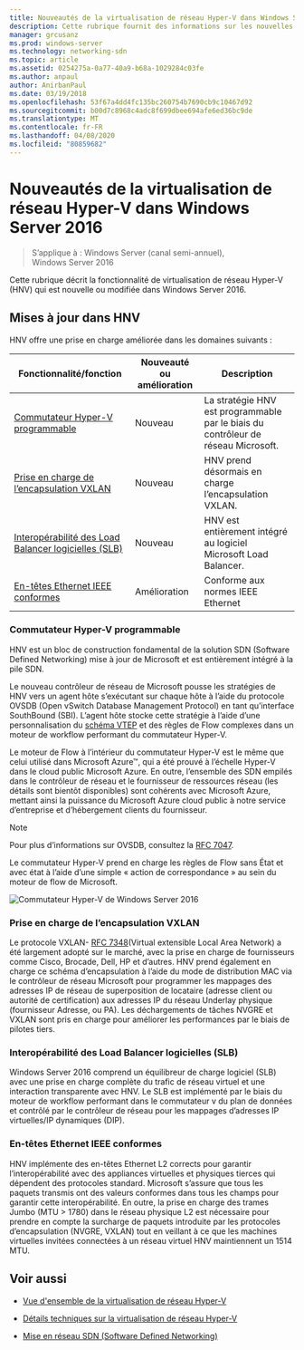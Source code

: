 ```yaml
---
title: Nouveautés de la virtualisation de réseau Hyper-V dans Windows Server 2016
description: Cette rubrique fournit des informations sur les nouvelles fonctionnalités de la virtualisation de réseau Hyper-V dans Windows Server 2016
manager: grcusanz
ms.prod: windows-server
ms.technology: networking-sdn
ms.topic: article
ms.assetid: 0254275a-0a77-40a9-b68a-1029284c03fe
ms.author: anpaul
author: AnirbanPaul
ms.date: 03/19/2018
ms.openlocfilehash: 53f67a4dd4fc135bc260754b7690cb9c10467d92
ms.sourcegitcommit: b00d7c8968c4adc8f699dbee694afe6ed36bc9de
ms.translationtype: MT
ms.contentlocale: fr-FR
ms.lasthandoff: 04/08/2020
ms.locfileid: "80859682"
---
```

# <a name="whats-new-in-hyper-v-network-virtualization-in-windows-server-2016"></a>Nouveautés de la virtualisation de réseau Hyper-V dans Windows Server 2016

>S’applique à : Windows Server (canal semi-annuel), Windows Server 2016

Cette rubrique décrit la fonctionnalité de virtualisation de réseau Hyper-V (HNV) qui est nouvelle ou modifiée dans Windows Server 2016.  
  
## <a name="updates-in-hnv"></a><a name="BKMK_IPAM2012R2"></a>Mises à jour dans HNV  
HNV offre une prise en charge améliorée dans les domaines suivants :  
  
|Fonctionnalité/fonction|Nouveauté ou amélioration|Description|  
|--------------------------|-------------------|---------------|  
|[Commutateur Hyper-V programmable](../../../sdn/technologies/hyper-v-network-virtualization/../../../sdn/technologies/hyper-v-network-virtualization/../../../sdn/technologies/hyper-v-network-virtualization/../../../sdn/technologies/hyper-v-network-virtualization/whats-new-hyperv-network-virtualization-windows-server.md#SDN)|Nouveau|La stratégie HNV est programmable par le biais du contrôleur de réseau Microsoft.|  
|[Prise en charge de l’encapsulation VXLAN](../../../sdn/technologies/hyper-v-network-virtualization/../../../sdn/technologies/hyper-v-network-virtualization/../../../sdn/technologies/hyper-v-network-virtualization/../../../sdn/technologies/hyper-v-network-virtualization/whats-new-hyperv-network-virtualization-windows-server.md#VXLAN)|Nouveau|HNV prend désormais en charge l’encapsulation VXLAN.|  
|[Interopérabilité des Load Balancer logicielles (SLB)](../../../sdn/technologies/hyper-v-network-virtualization/../../../sdn/technologies/hyper-v-network-virtualization/../../../sdn/technologies/hyper-v-network-virtualization/../../../sdn/technologies/hyper-v-network-virtualization/whats-new-hyperv-network-virtualization-windows-server.md#SLB)|Nouveau|HNV est entièrement intégré au logiciel Microsoft Load Balancer.|  
|[En-têtes Ethernet IEEE conformes](../../../sdn/technologies/hyper-v-network-virtualization/../../../sdn/technologies/hyper-v-network-virtualization/../../../sdn/technologies/hyper-v-network-virtualization/../../../sdn/technologies/hyper-v-network-virtualization/whats-new-hyperv-network-virtualization-windows-server.md#L2)|Amélioration|Conforme aux normes IEEE Ethernet|  
  
### <a name="programmable-hyper-v-switch"></a><a name="SDN"></a>Commutateur Hyper-V programmable  
HNV est un bloc de construction fondamental de la solution SDN (Software Defined Networking) mise à jour de Microsoft et est entièrement intégré à la pile SDN.  
  
Le nouveau contrôleur de réseau de Microsoft pousse les stratégies de HNV vers un agent hôte s’exécutant sur chaque hôte à l’aide du protocole OVSDB (Open vSwitch Database Management Protocol) en tant qu’interface SouthBound (SBI). L’agent hôte stocke cette stratégie à l’aide d’une personnalisation du [schéma VTEP](https://github.com/openvswitch/ovs/blob/master/vtep/vtep.ovsschema) et des règles de Flow complexes dans un moteur de workflow performant du commutateur Hyper-V.  
  
Le moteur de Flow à l’intérieur du commutateur Hyper-V est le même que celui utilisé dans Microsoft Azure&trade;, qui a été prouvé à l’échelle Hyper-V dans le cloud public Microsoft Azure. En outre, l’ensemble des SDN empilés dans le contrôleur de réseau et le fournisseur de ressources réseau (les détails sont bientôt disponibles) sont cohérents avec Microsoft Azure, mettant ainsi la puissance du Microsoft Azure cloud public à notre service d’entreprise et d’hébergement clients du fournisseur.  
  
> [!NOTE]  
> Pour plus d’informations sur OVSDB, consultez la [RFC 7047](https://www.rfc-editor.org/info/rfc7047).  
  
Le commutateur Hyper-V prend en charge les règles de Flow sans État et avec état à l’aide d’une simple « action de correspondance » au sein du moteur de flow de Microsoft.  
 
![Commutateur Hyper-V de Windows Server 2016](../../../media/what-s-new-in-hyper-v-network-virtualization-in-windows-server/HNVOverview.png)  
  
### <a name="vxlan-encapsulation-support"></a><a name="VXLAN"></a>Prise en charge de l’encapsulation VXLAN  
Le protocole VXLAN- [RFC 7348](https://www.rfc-editor.org/info/rfc7348)(Virtual extensible Local Area Network) a été largement adopté sur le marché, avec la prise en charge de fournisseurs comme Cisco, Brocade, Dell, HP et d’autres. HNV prend également en charge ce schéma d’encapsulation à l’aide du mode de distribution MAC via le contrôleur de réseau Microsoft pour programmer les mappages des adresses IP de réseau de superposition de locataire (adresse client ou autorité de certification) aux adresses IP du réseau Underlay physique (fournisseur Adresse, ou PA). Les déchargements de tâches NVGRE et VXLAN sont pris en charge pour améliorer les performances par le biais de pilotes tiers.  
  
### <a name="software-load-balancer-slb-interoperability"></a><a name="SLB"></a>Interopérabilité des Load Balancer logicielles (SLB)  
Windows Server 2016 comprend un équilibreur de charge logiciel (SLB) avec une prise en charge complète du trafic de réseau virtuel et une interaction transparente avec HNV. Le SLB est implémenté par le biais du moteur de workflow performant dans le commutateur v du plan de données et contrôlé par le contrôleur de réseau pour les mappages d’adresses IP virtuelles/IP dynamiques (DIP).  
  
### <a name="compliant-ieee-ethernet-headers"></a><a name="L2"></a>En-têtes Ethernet IEEE conformes  
HNV implémente des en-têtes Ethernet L2 corrects pour garantir l’interopérabilité avec des appliances virtuelles et physiques tierces qui dépendent des protocoles standard. Microsoft s’assure que tous les paquets transmis ont des valeurs conformes dans tous les champs pour garantir cette interopérabilité. En outre, la prise en charge des trames Jumbo (MTU > 1780) dans le réseau physique L2 est nécessaire pour prendre en compte la surcharge de paquets introduite par les protocoles d’encapsulation (NVGRE, VXLAN) tout en veillant à ce que les machines virtuelles invitées connectées à un réseau virtuel HNV maintiennent un 1514 MTU.  
  
## <a name="see-also"></a>Voir aussi  
  
-   [Vue d'ensemble de la virtualisation de réseau Hyper-V](hyperv-network-virtualization-overview-windows-server.md)  
  
-   [Détails techniques sur la virtualisation de réseau Hyper-V](hyperv-network-virtualization-technical-details-windows-server.md)  
  
-   [Mise en réseau SDN (Software Defined Networking)](../../Software-Defined-Networking--SDN-.md)  
  